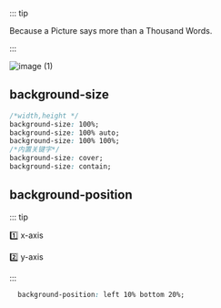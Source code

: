 ::: tip

Because a Picture says more than a Thousand Words.

:::

![image (1)](https://gitee.com/q10viking/PictureRepos/raw/master/images//202112100957450.jpg)

## background-size

```css
/*width,height */
background-size: 100%;
background-size: 100% auto;
background-size: 100% 100%;
/*内置关键字*/
background-size: cover;
background-size: contain;
```

## background-position

::: tip

:one: x-axis

:two: y-axis

:::

```css
  background-position: left 10% bottom 20%;
```



